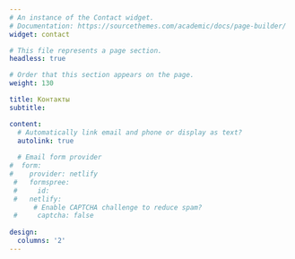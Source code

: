 ```yaml
---
# An instance of the Contact widget.
# Documentation: https://sourcethemes.com/academic/docs/page-builder/
widget: contact

# This file represents a page section.
headless: true

# Order that this section appears on the page.
weight: 130

title: Контакты
subtitle:

content:
  # Automatically link email and phone or display as text?
  autolink: true
  
  # Email form provider
#  form:
#    provider: netlify
 #   formspree:
 #     id:
 #   netlify:
      # Enable CAPTCHA challenge to reduce spam?
 #     captcha: false
  
design:
  columns: '2'
---
```

